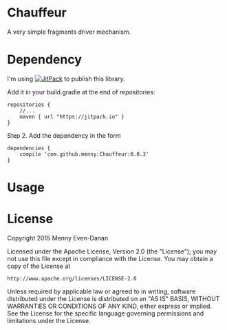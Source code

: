 # Chauffeur
A very simple fragments driver mechanism.

# Dependency
I'm using [![JitPack](https://img.shields.io/github/release/menny/Chauffeur.svg?label=JitPack)](https://jitpack.io/#menny/Chauffeur/0.0.3) to publish this library.

Add it in your build.gradle at the end of repositories:
```
repositories {
    //...
    maven { url "https://jitpack.io" }
}
```
Step 2. Add the dependency in the form
```
dependencies {
    compile 'com.github.menny:Chauffeur:0.0.3'
}
```

# Usage


# License

Copyright 2015 Menny Even-Danan

Licensed under the Apache License, Version 2.0 (the "License");
you may not use this file except in compliance with the License.
You may obtain a copy of the License at

    http://www.apache.org/licenses/LICENSE-2.0

Unless required by applicable law or agreed to in writing, software
distributed under the License is distributed on an "AS IS" BASIS,
WITHOUT WARRANTIES OR CONDITIONS OF ANY KIND, either express or implied.
See the License for the specific language governing permissions and
limitations under the License.
